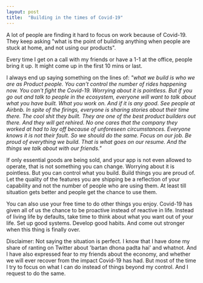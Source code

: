 ```yaml
---
layout: post
title:  "Building in the times of Covid-19"
---
```


A lot of people are finding it hard to focus on work because of Covid-19. They keep asking "what is the point of building anything when people are stuck at home, and not using our products". 

Every time I get on a call with my friends or have a 1-1 at the office, people bring it up. It might come up in the first 10 mins or last.

I always end up saying something on the lines of: *"what we build is who we are as Product people. You can't control the number of rides happening now. You can't fight the Covid-19. Worrying about it is pointless. But if you go out and talk to people in the ecosystem, everyone will want to talk about what you have built. What you work on. And if it is any good. See people at Airbnb. In spite of the firings, everyone is sharing stories about their time there. The cool shit they built. They are one of the best product builders out there. And they will get rehired. No one cares that the company they worked at had to lay off because of unforeseen circumstances. Everyone knows it is not their fault. So we should do the same. Focus on our job. Be proud of everything we build. That is what goes on our resume. And the things we talk about with our friends."*

If only essential goods are being sold, and your app is not even allowed to operate, that is not something you can change. Worrying about it is pointless. But you can control what you build. Build things you are proud of. Let the quality of the features you are shipping be a reflection of your capability and not the number of people who are using them. At least till situation gets better and people get the chance to use them.

You can also use your free time to do other things you enjoy. Covid-19 has given all of us the chance to be proactive instead of reactive in life. Instead of living life by defaults, take time to think about what you want out of your life. Set up good systems. Develop good habits. And come out stronger when this thing is finally over.

Disclaimer: Not saying the situation is perfect. I know that I have done my share of ranting on Twitter about 'bartan dhona padta hai' and whatnot. And I have also expressed fear to my friends about the economy, and whether we will ever recover from the impact Covid-19 has had. But most of the time I try to focus on what I can do instead of things beyond my control. And I request to do the same.
